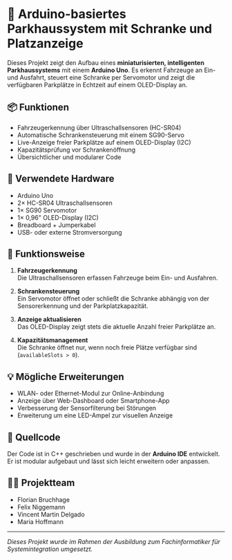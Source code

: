 # 🚗 Arduino-basiertes Parkhaussystem mit Schranke und Platzanzeige

Dieses Projekt zeigt den Aufbau eines **miniaturisierten, intelligenten Parkhaussystems** mit einem **Arduino Uno**. Es erkennt Fahrzeuge an Ein- und Ausfahrt, steuert eine Schranke per Servomotor und zeigt die verfügbaren Parkplätze in Echtzeit auf einem OLED-Display an.

## 📦 Funktionen

- Fahrzeugerkennung über Ultraschallsensoren (HC-SR04)
- Automatische Schrankensteuerung mit einem SG90-Servo
- Live-Anzeige freier Parkplätze auf einem OLED-Display (I2C)
- Kapazitätsprüfung vor Schrankenöffnung
- Übersichtlicher und modularer Code

## 🔧 Verwendete Hardware

- Arduino Uno  
- 2× HC-SR04 Ultraschallsensoren  
- 1× SG90 Servomotor  
- 1× 0,96" OLED-Display (I2C)  
- Breadboard + Jumperkabel  
- USB- oder externe Stromversorgung

## 🧠 Funktionsweise

1. **Fahrzeugerkennung**  
   Die Ultraschallsensoren erfassen Fahrzeuge beim Ein- und Ausfahren.

2. **Schrankensteuerung**  
   Ein Servomotor öffnet oder schließt die Schranke abhängig von der Sensorerkennung und der Parkplatzkapazität.

3. **Anzeige aktualisieren**  
   Das OLED-Display zeigt stets die aktuelle Anzahl freier Parkplätze an.

4. **Kapazitätsmanagement**  
   Die Schranke öffnet nur, wenn noch freie Plätze verfügbar sind (`availableSlots > 0`).

## 💡 Mögliche Erweiterungen

- WLAN- oder Ethernet-Modul zur Online-Anbindung
- Anzeige über Web-Dashboard oder Smartphone-App
- Verbesserung der Sensorfilterung bei Störungen
- Erweiterung um eine LED-Ampel zur visuellen Anzeige

## 📝 Quellcode

Der Code ist in C++ geschrieben und wurde in der **Arduino IDE** entwickelt. Er ist modular aufgebaut und lässt sich leicht erweitern oder anpassen.


## 👨‍💻 Projektteam

- Florian Bruchhage  
- Felix Niggemann  
- Vincent Martin Delgado  
- Maria Hoffmann

---

*Dieses Projekt wurde im Rahmen der Ausbildung zum Fachinformatiker für Systemintegration umgesetzt.*
